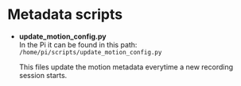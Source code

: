 # Metadata scripts

- **update_motion_config.py**  
  In the Pi it can be found in this path: ```/home/pi/scripts/update_motion_config.py```

  This files update the motion metadata everytime a new recording session starts.  
